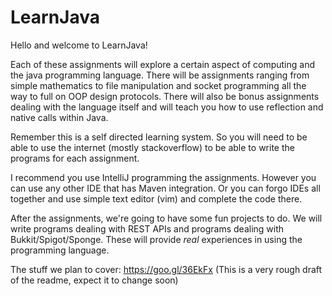 # LearnJava

Hello and welcome to LearnJava! 

Each of these assignments will explore a certain aspect of computing and the java programming language. There will be assignments ranging from simple mathematics to file manipulation and socket programming all the way to full on OOP design protocols. There will also be bonus assignments dealing with the language itself and will teach you how to use reflection and native calls within Java.

Remember this is a self directed learning system. So you will need to be able to use the internet (mostly stackoverflow) to be able to write the programs for each assignment. 

I recommend you use IntelliJ programming the assignments. However you can use any other IDE that has Maven integration. Or you can forgo IDEs all together and use simple text editor (vim) and complete the code there.

After the assignments, we're going to have some fun projects to do. We will write programs dealing with REST APIs and programs dealing with Bukkit/Spigot/Sponge. These will provide _real_ experiences in using the programming language.


The stuff we plan to cover: https://goo.gl/36EkFx
(This is a very rough draft of the readme, expect it to change soon)
